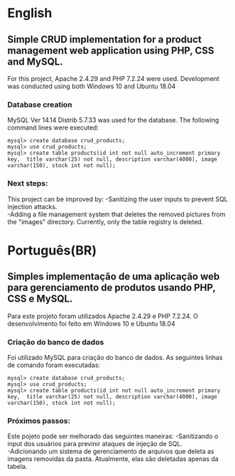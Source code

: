 # English
## Simple CRUD implementation for a product management web application using PHP, CSS and MySQL.

For this project, Apache 2.4.29 and PHP 7.2.24 were used. Development was conducted using both Windows 10 and Ubuntu 18.04
### Database creation
MySQL  Ver 14.14 Distrib 5.7.33 was used for the database. The following command lines were executed:

```
mysql> create database crud_products;
mysql> use crud_products;
mysql> create table products(id int not null auto_increment primary key,  title varchar(25) not null, description varchar(4000), image varchar(150), stock int not null);
```
### Next steps:
This project can be improved by:
    -Sanitizing the user inputs to prevent SQL injection attacks.  
    -Adding a file management system that deletes the removed pictures from the "images" directory. Currently, only the table registry is deleted.  


# Português(BR)
## Simples implementação de uma aplicação web para gerenciamento de produtos usando PHP, CSS e MySQL.

Para este projeto foram utilizados Apache 2.4.29 e PHP 7.2.24. O desenvolvimento foi feito em Windows 10 e Ubuntu 18.04
### Criação do banco de dados
Foi utilizado MySQL para criação do banco de dados. As seguintes linhas de comando foram executadas:

```
mysql> create database crud_products;
mysql> use crud_products;
mysql> create table products(id int not null auto_increment primary key,  title varchar(25) not null, description varchar(4000), image varchar(150), stock int not null);
```
### Próximos passos:
Este pojeto pode ser melhorado das seguintes maneiras:
    -Sanitizando o input dos usuários para previnir ataques de injeção de SQL.  
    -Adicionando um sistema de gerenciamento de arquivos que deleta as imagens removidas da pasta. Atualmente, elas são deletadas apenas da tabela.  
